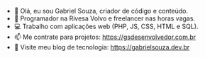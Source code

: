 - 👋 Olá, eu sou Gabriel Souza, criador de código e conteúdo.
- 🎯 Programador na Rivesa Volvo e freelancer nas horas vagas.
- 💻 Trabalho com aplicações web (PHP, JS, CSS, HTML e SQL).
- 📫 Me contrate para projetos: https://gsdesenvolvedor.com.br
- 🚀 Visite meu blog de tecnologia: https://gabrielsouza.dev.br
